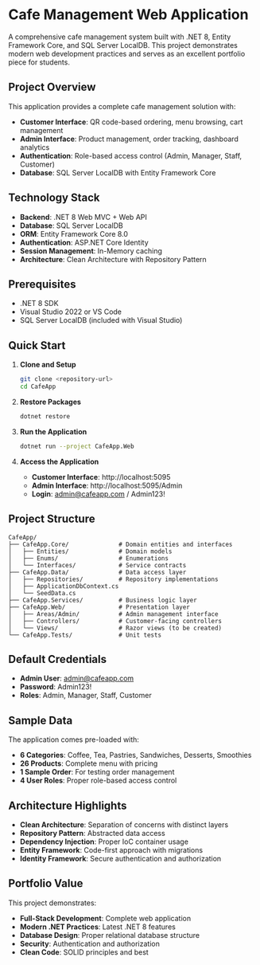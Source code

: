 # Cafe Management Web Application

A comprehensive cafe management system built with .NET 8, Entity Framework Core, and SQL Server LocalDB. This project demonstrates modern web development practices and serves as an excellent portfolio piece for students.

## Project Overview

This application provides a complete cafe management solution with:
- **Customer Interface**: QR code-based ordering, menu browsing, cart management
- **Admin Interface**: Product management, order tracking, dashboard analytics
- **Authentication**: Role-based access control (Admin, Manager, Staff, Customer)
- **Database**: SQL Server LocalDB with Entity Framework Core


## Technology Stack

- **Backend**: .NET 8 Web MVC + Web API
- **Database**: SQL Server LocalDB
- **ORM**: Entity Framework Core 8.0
- **Authentication**: ASP.NET Core Identity
- **Session Management**: In-Memory caching
- **Architecture**: Clean Architecture with Repository Pattern

## Prerequisites

- .NET 8 SDK
- Visual Studio 2022 or VS Code
- SQL Server LocalDB (included with Visual Studio)

## Quick Start

1. **Clone and Setup**
   ```bash
   git clone <repository-url>
   cd CafeApp
   ```

2. **Restore Packages**
   ```bash
   dotnet restore
   ```

3. **Run the Application**
   ```bash
   dotnet run --project CafeApp.Web
   ```

4. **Access the Application**
   - **Customer Interface**: http://localhost:5095
   - **Admin Interface**: http://localhost:5095/Admin
   - **Login**: admin@cafeapp.com / Admin123!

## Project Structure

```
CafeApp/
├── CafeApp.Core/              # Domain entities and interfaces
│   ├── Entities/              # Domain models
│   ├── Enums/                 # Enumerations
│   └── Interfaces/            # Service contracts
├── CafeApp.Data/              # Data access layer
│   ├── Repositories/          # Repository implementations
│   ├── ApplicationDbContext.cs
│   └── SeedData.cs
├── CafeApp.Services/          # Business logic layer
├── CafeApp.Web/               # Presentation layer
│   ├── Areas/Admin/           # Admin management interface
│   ├── Controllers/           # Customer-facing controllers
│   └── Views/                 # Razor views (to be created)
└── CafeApp.Tests/             # Unit tests
```

## Default Credentials

- **Admin User**: admin@cafeapp.com
- **Password**: Admin123!
- **Roles**: Admin, Manager, Staff, Customer

## Sample Data

The application comes pre-loaded with:
- **6 Categories**: Coffee, Tea, Pastries, Sandwiches, Desserts, Smoothies
- **26 Products**: Complete menu with pricing
- **1 Sample Order**: For testing order management
- **4 User Roles**: Proper role-based access control


## Architecture Highlights

- **Clean Architecture**: Separation of concerns with distinct layers
- **Repository Pattern**: Abstracted data access
- **Dependency Injection**: Proper IoC container usage
- **Entity Framework**: Code-first approach with migrations
- **Identity Framework**: Secure authentication and authorization

## Portfolio Value

This project demonstrates:
- **Full-Stack Development**: Complete web application
- **Modern .NET Practices**: Latest .NET 8 features
- **Database Design**: Proper relational database structure
- **Security**: Authentication and authorization
- **Clean Code**: SOLID principles and best 

